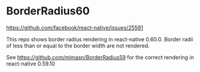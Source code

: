 # BorderRadius60

https://github.com/facebook/react-native/issues/25591

This repo shows border radius rendering in react-native 0.60.0. Border radii of less than or equal to the border width are not rendered.

See https://github.com/mjmasn/BorderRadius59 for the correct rendering in react-native 0.59.10

